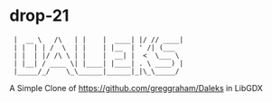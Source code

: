 # drop-21
```  _____          _      ______ _  __ _____ 
 |  __ \   /\   | |    |  ____| |/ // ____|
 | |  | | /  \  | |    | |__  | ' /| (___  
 | |  | |/ /\ \ | |    |  __| |  <  \___ \ 
 | |__| / ____ \| |____| |____| . \ ____) |
 |_____/_/    \_\______|______|_|\_\_____/ 
 ```
                                          
A Simple Clone of https://github.com/greggraham/Daleks in LibGDX
